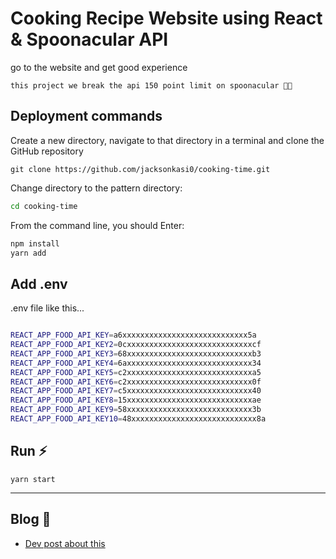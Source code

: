 # Cooking Recipe Website using React & Spoonacular API


go to the website and get good experience

```this project we break the api 150 point limit on spoonacular 🐱‍💻```


## Deployment commands
Create a new directory, navigate to that directory in a terminal and clone the GitHub repository

```
git clone https://github.com/jacksonkasi0/cooking-time.git

```

Change directory to the pattern directory:

```bash
cd cooking-time 
```

From the command line, you should Enter:
```bash
npm install 
yarn add
```

## Add .env 

.env file like this...

```bash

REACT_APP_FOOD_API_KEY=a6xxxxxxxxxxxxxxxxxxxxxxxxxxxx5a
REACT_APP_FOOD_API_KEY2=0cxxxxxxxxxxxxxxxxxxxxxxxxxxxxcf
REACT_APP_FOOD_API_KEY3=68xxxxxxxxxxxxxxxxxxxxxxxxxxxxb3
REACT_APP_FOOD_API_KEY4=6axxxxxxxxxxxxxxxxxxxxxxxxxxxx34
REACT_APP_FOOD_API_KEY5=c2xxxxxxxxxxxxxxxxxxxxxxxxxxxxa5
REACT_APP_FOOD_API_KEY6=c2xxxxxxxxxxxxxxxxxxxxxxxxxxxx0f
REACT_APP_FOOD_API_KEY7=c5xxxxxxxxxxxxxxxxxxxxxxxxxxxx40
REACT_APP_FOOD_API_KEY8=15xxxxxxxxxxxxxxxxxxxxxxxxxxxxae
REACT_APP_FOOD_API_KEY9=58xxxxxxxxxxxxxxxxxxxxxxxxxxxx3b
REACT_APP_FOOD_API_KEY10=48xxxxxxxxxxxxxxxxxxxxxxxxxxxx8a

```

## Run ⚡

```
yarn start

```

---

## Blog 📖
+ [Dev post about this](https://dev.to/jacksonkasi/cook-react-with-spoonacular-api-how-to-hack-api-5cj7)
